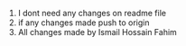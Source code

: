 1. I dont need any changes on readme file
2. if any changes made push to origin
3. All changes made by Ismail Hossain Fahim

